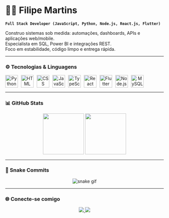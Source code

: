 # 👨‍💻 Filipe Martins

**`Full Stack Developer (JavaScript, Python, Node.js, React.js, Flutter)`**

Construo sistemas sob medida: automações, dashboards, APIs e aplicações web/mobile.  
Especialista em SQL, Power BI e integrações REST.  
Foco em estabilidade, código limpo e entrega rápida.

---

### ⚙️ Tecnologias & Linguagens

<div align="center" style="display: flex; flex-wrap: wrap; gap: 10px;">
  <img src="https://cdn.jsdelivr.net/gh/devicons/devicon@latest/icons/python/python-original.svg" width="40px" title="Python" />
  <img src="https://cdn.jsdelivr.net/gh/devicons/devicon@latest/icons/html5/html5-original.svg" width="40px" title="HTML" />
  <img src="https://cdn.jsdelivr.net/gh/devicons/devicon@latest/icons/css3/css3-original.svg" width="40px" title="CSS" />
  <img src="https://cdn.jsdelivr.net/gh/devicons/devicon@latest/icons/javascript/javascript-original.svg" width="40px" title="JavaScript" />
  <img src="https://cdn.jsdelivr.net/gh/devicons/devicon@latest/icons/typescript/typescript-original.svg" width="40px" title="TypeScript" />
  <img src="https://cdn.jsdelivr.net/gh/devicons/devicon@latest/icons/react/react-original.svg" width="40px" title="React" />
  <img src="https://cdn.jsdelivr.net/gh/devicons/devicon@latest/icons/flutter/flutter-original.svg" width="40px" title="Flutter" />
  <img src="https://cdn.jsdelivr.net/gh/devicons/devicon@latest/icons/nodejs/nodejs-original.svg" width="40px" title="Node.js" />
  <img src="https://cdn.jsdelivr.net/gh/devicons/devicon@latest/icons/mysql/mysql-original.svg" width="40px" title="MySQL" />
</div>

---

### 📊 GitHub Stats

<div align="center">
  <img height="130px" src="https://github-readme-stats.vercel.app/api?username=filipemarttns&show_icons=true&theme=tokyonight&include_all_commits=true&locale=pt-br" />
  <img height="130px" src="https://github-readme-stats.vercel.app/api/top-langs/?username=filipemarttns&theme=tokyonight&layout=compact&custom_title=Tecnologias&langs_count=8" />
</div>

---

### 🐍 Snake Commits

<div align="center">
  <img src="https://github.com/filipemarttns/filipemarttns/raw/output/github-contribution-grid-snake.svg" alt="snake gif" />
</div>


---

### 🌐 Conecte-se comigo

<div align="center">
  <a href="https://www.linkedin.com/in/filipe-gabriel-13864a265" target="_blank">
    <img src="https://img.shields.io/badge/-LinkedIn-%230077B5?style=for-the-badge&logo=linkedin&logoColor=white" />
  </a>
  <a href="https://www.instagram.com/filipe.marttns" target="_blank">
    <img src="https://img.shields.io/badge/-Instagram-%23E4405F?style=for-the-badge&logo=instagram&logoColor=white" />
  </a>
</div>
